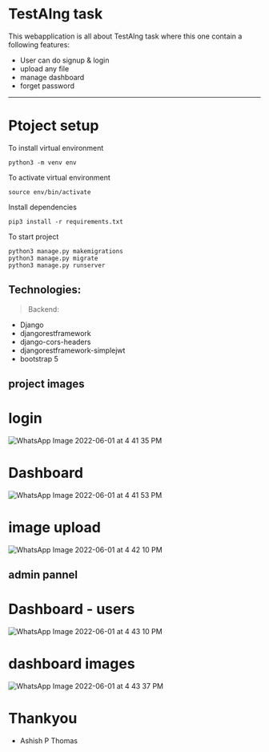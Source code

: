 # TestAIng task
This webapplication is all about TestAlng task where this one contain a following features:
- User can do signup & login
- upload any file
- manage dashboard
- forget password

----------------------------------------------
# Ptoject setup
To install virtual environment
```
python3 -m venv env
```
To activate virtual environment
```
source env/bin/activate
```

Install dependencies
```
pip3 install -r requirements.txt
```

To start project
```
python3 manage.py makemigrations
python3 manage.py migrate
python3 manage.py runserver
```
## Technologies:

> Backend:
  - Django
  - djangorestframework
  - django-cors-headers
  - djangorestframework-simplejwt
  - bootstrap 5
  
## project images
# login
![WhatsApp Image 2022-06-01 at 4 41 35 PM](https://user-images.githubusercontent.com/72433482/171395236-c4399f2f-730a-4668-9771-1e7b557c8190.jpeg)
# Dashboard
![WhatsApp Image 2022-06-01 at 4 41 53 PM](https://user-images.githubusercontent.com/72433482/171395548-89015776-b1f3-48e7-a4db-48b095577444.jpeg)
# image upload
![WhatsApp Image 2022-06-01 at 4 42 10 PM](https://user-images.githubusercontent.com/72433482/171395649-898da165-3643-4043-9ff8-9bcf3a134cf0.jpeg)
## admin pannel 
# Dashboard - users
![WhatsApp Image 2022-06-01 at 4 43 10 PM](https://user-images.githubusercontent.com/72433482/171395730-a9e9710b-a314-4aa4-8455-9fa80f3e5c61.jpeg)
# dashboard images
![WhatsApp Image 2022-06-01 at 4 43 37 PM](https://user-images.githubusercontent.com/72433482/171395813-50865541-3fb7-442e-87b0-c6d28c0d3a7a.jpeg)

# Thankyou 
- Ashish P Thomas
